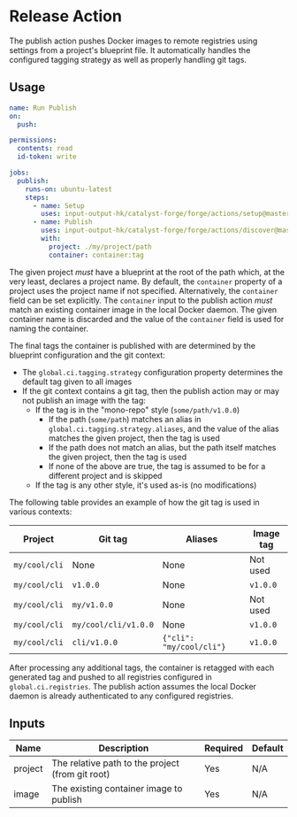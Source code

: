 # Release Action

The publish action pushes Docker images to remote registries using settings from a project's blueprint file.
It automatically handles the configured tagging strategy as well as properly handling git tags.

## Usage

```yaml
name: Run Publish
on:
  push:

permissions:
  contents: read
  id-token: write

jobs:
  publish:
    runs-on: ubuntu-latest
    steps:
      - name: Setup
        uses: input-output-hk/catalyst-forge/forge/actions/setup@master
      - name: Publish
        uses: input-output-hk/catalyst-forge/forge/actions/discover@master
        with:
          project: ./my/project/path
          container: container:tag
```

The given project _must_ have a blueprint at the root of the path which, at the very least, declares a project name.
By default, the `container` property of a project uses the project name if not specified.
Alternatively, the `container` field can be set explicitly.
The `container` input to the publish action _must_ match an existing container image in the local Docker daemon.
The given container name is discarded and the value of the `container` field is used for naming the container.

The final tags the container is published with are determined by the blueprint configuration and the git context:

- The `global.ci.tagging.strategy` configuration property determines the default tag given to all images
- If the git context contains a git tag, then the publish action may or may not publish an image with the tag:
  - If the tag is in the "mono-repo" style (`some/path/v1.0.0`)
    - If the path (`some/path`) matches an alias in `global.ci.tagging.strategy.aliases`, and the value of the alias matches the
      given project, then the tag is used
    - If the path does not match an alias, but the path itself matches the given project, then the tag is used
    - If none of the above are true, the tag is assumed to be for a different project and is skipped
  - If the tag is any other style, it's used as-is (no modifications)

The following table provides an example of how the git tag is used in various contexts:

| Project       | Git tag              | Aliases                  | Image tag |
| ------------- | -------------------- | ------------------------ | --------- |
| `my/cool/cli` | None                 | None                     | Not used  |
| `my/cool/cli` | `v1.0.0`             | None                     | `v1.0.0`  |
| `my/cool/cli` | `my/v1.0.0`          | None                     | Not used  |
| `my/cool/cli` | `my/cool/cli/v1.0.0` | None                     | `v1.0.0`  |
| `my/cool/cli` | `cli/v1.0.0`         | `{"cli": "my/cool/cli"}` | `v1.0.0`  |

After processing any additional tags, the container is retagged with each generated tag and pushed to all registries configured in
`global.ci.registries`.
The publish action assumes the local Docker daemon is already authenticated to any configured registries.

## Inputs

| Name    | Description                                      | Required | Default |
| ------- | ------------------------------------------------ | -------- | ------- |
| project | The relative path to the project (from git root) | Yes      | N/A     |
| image   | The existing container image to publish          | Yes      | N/A     |
